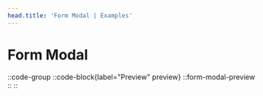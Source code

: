 ```yaml
---
head.title: 'Form Modal | Examples'
---
```


# Form Modal

::code-group
  ::code-block{label="Preview" preview}
    ::form-modal-preview
  ::
::